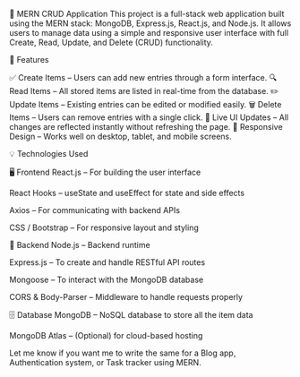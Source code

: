 📄 MERN CRUD Application
This project is a full-stack web application built using the MERN stack: MongoDB, Express.js, React.js, and Node.js. It allows users to manage data using a simple and responsive user interface with full Create, Read, Update, and Delete (CRUD) functionality.

🚀 Features

✅ Create Items – Users can add new entries through a form interface.
🔍 Read Items – All stored items are listed in real-time from the database.
✏️ Update Items – Existing entries can be edited or modified easily.
🗑️ Delete Items – Users can remove entries with a single click.
🔄 Live UI Updates – All changes are reflected instantly without refreshing the page.
📱 Responsive Design – Works well on desktop, tablet, and mobile screens.

💡 Technologies Used

🖥️ Frontend
React.js – For building the user interface

React Hooks – useState and useEffect for state and side effects

Axios – For communicating with backend APIs

CSS / Bootstrap – For responsive layout and styling

🔗 Backend
Node.js – Backend runtime

Express.js – To create and handle RESTful API routes

Mongoose – To interact with the MongoDB database

CORS & Body-Parser – Middleware to handle requests properly

🗄️ Database
MongoDB – NoSQL database to store all the item data

MongoDB Atlas – (Optional) for cloud-based hosting


Let me know if you want me to write the same for a Blog app, Authentication system, or Task tracker using MERN.
